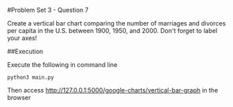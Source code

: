 #Problem Set 3 - Question 7

Create a vertical bar chart comparing the number of marriages and divorces per
capita in the U.S. between 1900, 1950, and 2000.
Don't forget to label your axes!

##Execution

Execute the following in command line
```
python3 main.py
````

Then access http://127.0.0.1:5000/google-charts/vertical-bar-graph in the browser